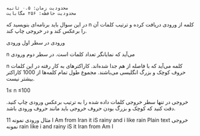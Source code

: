 
    محدودیت زمان: ۰.۵ ثانیه
    محدودیت حافظه: ۲۵۶ مگابایت
در این سوال باید برنامه‌ای بنویسید که 
n کلمه از ورودی دریافت کرده و ترتیب کلمات آن را برعکس کند و در خروجی چاپ کند.

ورودی
در سطر اول ورودی 

n می‌آید که نمایانگر تعداد کلمات است. در سطر دوم ورودی 

n کلمه می‌آید که با فاصله از هم جدا شده‌اند. کاراکترهای به کار رفته در این کلمات حروف کوچک و بزرگ انگلیسی می‌باشند. مجموع طول تمام کلمه‌ها از 1000 کاراکتر بیشتر نیست.

1≤ n ≤100

خروجی
    در تنها سطر خروجی کلمات داده شده را به ترتیب برعکس ورودی چاپ کنید. دقت کنید که کوچک و بزرگ بودن حروف خروجی باید مانند حروف ورودی باشد.

مثال
ورودی نمونه
        11
        I Am from Iran it iS rainy and i like rain
Plain text
خروجی نمونه
        rain like i and rainy iS it Iran from Am I